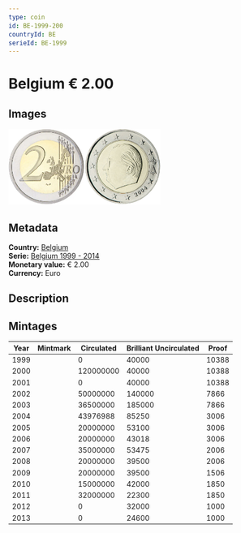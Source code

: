 ```yaml
---
type: coin
id: BE-1999-200
countryId: BE
serieId: BE-1999
---
```


# Belgium € 2.00

## Images

<img src="../../../Images/common-2002-200.webp" height="150" alt="Front image"><img src="Images/belgium-1999-200.webp" height="150" alt="Back image">

## Metadata

**Country:** [Belgium](../index.md)\
**Serie:** [Belgium 1999 - 2014](index.md)\
**Monetary value:** € 2.00\
**Currency:** Euro

## Description

## Mintages

| Year | Mintmark | Circulated | Brilliant Uncirculated | Proof |
| ---- | -------- | ---------- | ---------------------- | ----- |
| 1999 |          | 0          | 40000                  | 10388 |
| 2000 |          | 120000000  | 40000                  | 10388 |
| 2001 |          | 0          | 40000                  | 10388 |
| 2002 |          | 50000000   | 140000                 | 7866  |
| 2003 |          | 36500000   | 185000                 | 7866  |
| 2004 |          | 43976988   | 85250                  | 3006  |
| 2005 |          | 20000000   | 53100                  | 3006  |
| 2006 |          | 20000000   | 43018                  | 3006  |
| 2007 |          | 35000000   | 53475                  | 2006  |
| 2008 |          | 20000000   | 39500                  | 2006  |
| 2009 |          | 20000000   | 39500                  | 1506  |
| 2010 |          | 15000000   | 42000                  | 1850  |
| 2011 |          | 32000000   | 22300                  | 1850  |
| 2012 |          | 0          | 32000                  | 1000  |
| 2013 |          | 0          | 24600                  | 1000  |
